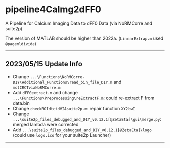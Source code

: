 
# pipeline4CaImg2dFF0
A Pipeline for Calcium Imaging Data to dFF0 Data (via NoRMCorre and suite2p)

The version of MATLAB should be higher than 2022a. (`LinearExtrap.m` used `@pagemldivide`)

---

## 2023/05/15 Update Info
* Change `...\Functions\NoRMCorre-DIY\Additional_Functions\read_bin_file_DIY.m` and `motCRCTviaNoRMCorre.m`
* Add `dFF0extract.m` and change `...\Functions\Preprocessing\reExtractF.m`: could re-extract F from data.bin
* Change `checkROIdtctdVIAsuite2p.m`: repair function `XY2bwI`
* Change `...\suite2p_files_debugged_and_DIY_v0.12.1[@ZetaEta]\gui\merge.py`: merged lambda were corrected
* Add `...\suite2p_files_debugged_and_DIY_v0.12.1[@ZetaEta]\logo` (could use `logo.ico` for your suite2p Launcher)

---



